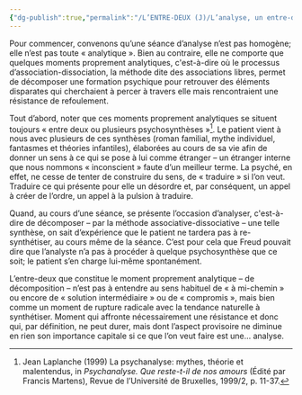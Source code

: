 ```yaml
---
{"dg-publish":true,"permalink":"/L’ENTRE-DEUX (J)/L’analyse, un entre-deux/","created":"2025-08-18T10:09:09.784-04:00","updated":"2025-08-20T08:38:36.681-04:00"}
---
```



Pour commencer, convenons qu’une séance d’analyse n’est pas homogène; elle n’est pas toute « analytique ». Bien au contraire, elle ne comporte que quelques moments proprement analytiques, c'est-à-dire où le processus d’association-dissociation, la méthode dite des associations libres, permet de décomposer une formation psychique pour retrouver des éléments disparates qui cherchaient à percer à travers elle mais rencontraient une résistance de refoulement.

Tout d’abord, noter que ces moments proprement analytiques se situent toujours « entre deux ou plusieurs psychosynthèses »[^1]. Le patient vient à nous avec plusieurs de ces synthèses (roman familial, mythe individuel, fantasmes et théories infantiles), élaborées au cours de sa vie afin de donner un sens à ce qui se pose à lui comme étranger – un étranger interne que nous nommons « inconscient » faute d’un meilleur terme. La psyché, en effet, ne cesse de tenter de construire du sens, de « traduire » si l’on veut. Traduire ce qui présente pour elle un désordre et, par conséquent, un appel à créer de l’ordre, un appel à la pulsion à traduire.

Quand, au cours d’une séance, se présente l’occasion d’analyser, c'est-à-dire de décomposer – par la méthode associative-dissociative – une telle synthèse, on sait d’expérience que le patient ne tardera pas à re-synthétiser, au cours même de la séance. C’est pour cela que Freud pouvait dire que l’analyste n’a pas à procéder à quelque psychosynthèse que ce soit; le patient s’en charge lui-même spontanément.

L’entre-deux que constitue le moment proprement analytique – de décomposition – n’est pas à entendre au sens habituel de « à mi-chemin » ou encore de « solution intermédiaire » ou de « compromis », mais bien comme un moment de rupture radicale avec la tendance naturelle à synthétiser. Moment qui affronte nécessairement une résistance et  donc qui, par définition, ne peut durer, mais dont l’aspect provisoire ne diminue en rien son importance capitale si ce que l’on veut faire est une... analyse.

[^1]: Jean Laplanche (1999) La psychanalyse: mythes, théorie et malentendus, in *Psychanalyse. Que reste-t-il de nos amours* (Édité par Francis Martens), Revue de l’Université de Bruxelles, 1999/2, p. 11-37.